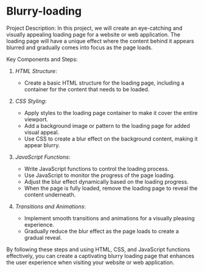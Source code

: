 # Blurry-loading
Project Description:
In this project, we will create an eye-catching and visually appealing loading page for a website or web application. The loading page will have a unique effect where the content behind it appears blurred and gradually comes into focus as the page loads.

Key Components and Steps:

1. *HTML Structure*: 
   - Create a basic HTML structure for the loading page, including a container for the content that needs to be loaded.

2. *CSS Styling*:
   - Apply styles to the loading page container to make it cover the entire viewport.
   - Add a background image or pattern to the loading page for added visual appeal.
   - Use CSS to create a blur effect on the background content, making it appear blurry.

3. *JavaScript Functions*:
   - Write JavaScript functions to control the loading process.
   - Use JavaScript to monitor the progress of the page loading.
   - Adjust the blur effect dynamically based on the loading progress.
   - When the page is fully loaded, remove the loading page to reveal the content underneath.

4. *Transitions and Animations*:
   - Implement smooth transitions and animations for a visually pleasing experience.
   - Gradually reduce the blur effect as the page loads to create a gradual reveal.

By following these steps and using HTML, CSS, and JavaScript functions effectively, you can create a captivating blurry loading page that enhances the user experience when visiting your website or web application.
